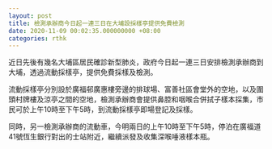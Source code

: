 ```yaml
---
layout: post
title: 檢測承辦商今日起一連三日在大埔設採樣亭提供免費檢測
date: 2020-11-09 00:02:35.000000000 +08:00
categories: rthk
---
```


近日先後有幾名大埔區居民確診新型肺炎，政府今日起一連三日安排檢測承辦商到大埔，透過流動採樣亭，提供免費採樣及檢測。

流動採樣亭分別設於廣福邨廣惠樓旁邊的排球場、富善社區會堂外的空地，以及圍頭村牌樓及涼亭之間的空地，檢測承辦商會提供鼻腔和咽喉合併拭子樣本採集，市民可於上午10時至下午5時，到流動採樣亭即場登記及採樣。

同時，另一檢測承辦商的流動車，今明兩日的上午10時至下午5時，停泊在廣福道41號恆生銀行對出的士站附近，繼續派發及收集深喉唾液樣本瓶。
